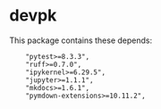 # devpk

This package contains these depends:

```
    "pytest>=8.3.3",
    "ruff>=0.7.0",
    "ipykernel>=6.29.5",
    "jupyter>=1.1.1",
    "mkdocs>=1.6.1",
    "pymdown-extensions>=10.11.2",
```